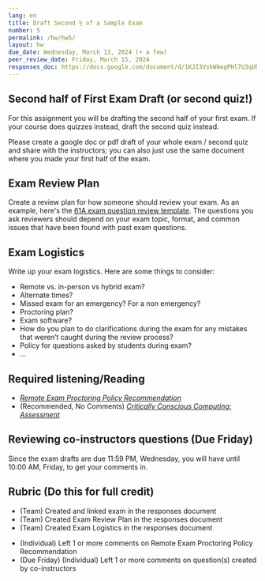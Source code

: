 ```yaml
---
lang: en
title: Draft Second ½ of a Sample Exam
number: 5
permalink: /hw/hw5/
layout: hw
due_date: Wednesday, March 13, 2024 (+ a few)
peer_review_date: Friday, March 15, 2024
responses_doc: https://docs.google.com/document/d/1KJI3VskWAegPHl7U3qUhUBsK1GrIBbYDb3-S_NEGa9A/edit
---
```


[hw05_proctoring_guidelines]: https://drive.google.com/drive/u/1/folders/1kSg75QcfFhbJVZJ_byRNqYsn5MnFLfrs

## Second half of First Exam Draft (or second quiz!)

For this assignment you will be drafting the second half of your first exam. If your course does quizzes instead, draft the second quiz instead.

Please create a google doc or pdf draft of your whole exam / second quiz and share with the instructors; you can also just use the same document where you made your first half of the exam.

## Exam Review Plan

Create a review plan for how someone should review your exam. As an example, here's the [<u>61A exam question review template</u>](https://docs.google.com/document/d/1bDJSvURF5UwNaFjqR2ygpmwK7Wt7G0M6Y3c2bWJU8-o/edit#). The questions you ask reviewers should depend on your exam topic, format, and common issues that have been found with past exam questions.

## Exam Logistics

Write up your exam logistics. Here are some things to consider:

- Remote vs. in-person vs hybrid exam?
- Alternate times?
- Missed exam for an emergency? For a non emergency?
- Proctoring plan?
- Exam software?
- How do you plan to do clarifications during the exam for any mistakes that weren’t caught during the review process?
- Policy for questions asked by students during exam?
- …

<!-- ## Signup for Exam Reviews

Next week you will be reviewing one full exam that is not your course’s exam.

To prepare for that, please sign up by putting your name and email down on one course. Each course on the responses document has 2 spots open for review. If all spots are full, ping Alex on slack. -->

## Required listening/Reading

- [_Remote Exam Proctoring Policy Recommendation_][hw05_proctoring_guidelines]
- (Recommended, No Comments) [_Critically Conscious Computing: Assessment_](https://criticallyconsciouscomputing.org/assessment)

## Reviewing co-instructors questions (Due Friday)

Since the exam drafts are due 11:59 PM, Wednesday, you will have until 10:00 AM, Friday, to get your comments in.

## Rubric (Do this for full credit)

- (Team) Created and linked exam in the responses document
- (Team) Created Exam Review Plan in the responses document
- (Team) Created Exam Logistics in the responses document
<!-- - (Individual) Signed up to review one exam in the responses document -->
- (Individual) Left 1 or more comments on Remote Exam Proctoring Policy Recommendation
- (Due Friday) (Individual) Left 1 or more comments on question(s) created by co-instructors
